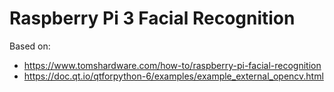 # Raspberry Pi 3 Facial Recognition
Based on:
* https://www.tomshardware.com/how-to/raspberry-pi-facial-recognition
* https://doc.qt.io/qtforpython-6/examples/example_external_opencv.html

